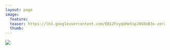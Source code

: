 ```yaml
---
layout: page
image:
  feature:
  teaser: https://lh3.googleusercontent.com/EB12FxyqUHeSspJNS0oB3o-zerXAWMHPin4dnKh2aV8=w245-h184-no
  thumb:
---
```


![](https://lh3.googleusercontent.com/5nhIl8070R89uiPFiu7PuR59OQApUh7ypHR6JmLeMu0=w800)

